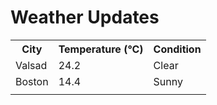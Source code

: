 # Weather Updates

<!-- WEATHER-UPDATE-START -->
<table><tr><th>City</th><th>Temperature (°C)</th><th>Condition</th></tr><tr><td>Valsad</td><td>24.2</td><td>Clear</td></tr><tr><td>Boston</td><td>14.4</td><td>Sunny</td></tr><tr><td></td><td></td><td></td></tr></table>
<!-- WEATHER-UPDATE-END -->
